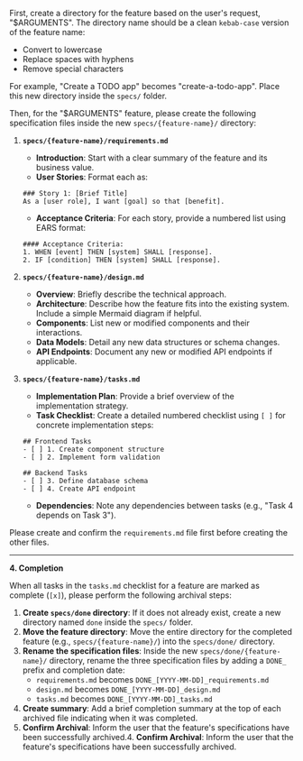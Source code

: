 First, create a directory for the feature based on the user's request, "$ARGUMENTS". The directory name should be a clean `kebab-case` version of the feature name:
- Convert to lowercase
- Replace spaces with hyphens
- Remove special characters

For example, "Create a TODO app" becomes "create-a-todo-app". Place this new directory inside the `specs/` folder.

Then, for the "$ARGUMENTS" feature, please create the following specification files inside the new `specs/{feature-name}/` directory:

1.  **`specs/{feature-name}/requirements.md`**
    *   **Introduction**: Start with a clear summary of the feature and its business value.
    *   **User Stories**: Format each as:
       ```
       ### Story 1: [Brief Title]
       As a [user role], I want [goal] so that [benefit].
       ```
    *   **Acceptance Criteria**: For each story, provide a numbered list using EARS format:
       ```
       #### Acceptance Criteria:
       1. WHEN [event] THEN [system] SHALL [response].
       2. IF [condition] THEN [system] SHALL [response].
       ```

2.  **`specs/{feature-name}/design.md`**
    *   **Overview**: Briefly describe the technical approach.
    *   **Architecture**: Describe how the feature fits into the existing system. Include a simple Mermaid diagram if helpful.
    *   **Components**: List new or modified components and their interactions.
    *   **Data Models**: Detail any new data structures or schema changes.
    *   **API Endpoints**: Document any new or modified API endpoints if applicable.

3.  **`specs/{feature-name}/tasks.md`**
    *   **Implementation Plan**: Provide a brief overview of the implementation strategy.
    *   **Task Checklist**: Create a detailed numbered checklist using `[ ]` for concrete implementation steps:
       ```
       ## Frontend Tasks
       - [ ] 1. Create component structure
       - [ ] 2. Implement form validation
       
       ## Backend Tasks
       - [ ] 3. Define database schema
       - [ ] 4. Create API endpoint
       ```
    *   **Dependencies**: Note any dependencies between tasks (e.g., "Task 4 depends on Task 3").

Please create and confirm the `requirements.md` file first before creating the other files.

---

**4. Completion**

When all tasks in the `tasks.md` checklist for a feature are marked as complete (`[x]`), please perform the following archival steps:

1.  **Create `specs/done` directory**: If it does not already exist, create a new directory named `done` inside the `specs/` folder.
2.  **Move the feature directory**: Move the entire directory for the completed feature (e.g., `specs/{feature-name}/`) into the `specs/done/` directory.
3.  **Rename the specification files**: Inside the new `specs/done/{feature-name}/` directory, rename the three specification files by adding a `DONE_` prefix and completion date:
    *   `requirements.md` becomes `DONE_[YYYY-MM-DD]_requirements.md`
    *   `design.md` becomes `DONE_[YYYY-MM-DD]_design.md`
    *   `tasks.md` becomes `DONE_[YYYY-MM-DD]_tasks.md`
4.  **Create summary**: Add a brief completion summary at the top of each archived file indicating when it was completed.
5.  **Confirm Archival**: Inform the user that the feature's specifications have been successfully archived.4.  **Confirm Archival**: Inform the user that the feature's specifications have been successfully archived.
